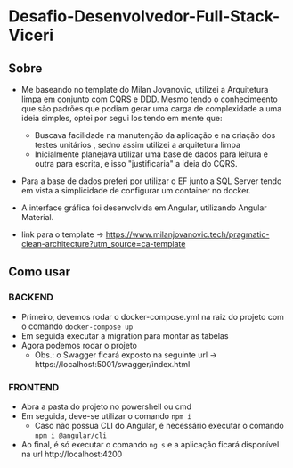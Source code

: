 # Desafio-Desenvolvedor-Full-Stack-Viceri

## Sobre
- Me baseando no template do Milan Jovanovic, utilizei a Arquitetura limpa em conjunto com CQRS e DDD. Mesmo tendo o conhecimeento que são padrões que podiam gerar uma carga de complexidade a uma ideia simples, optei por segui los tendo em mente que:
  - Buscava facilidade na manutenção da aplicação e na criação dos testes unitários , sedno assim utilizei a arquitetura limpa
  - Inicialmente planejava utilizar uma base de dados para leitura e outra para escrita, e isso "justificaria" a ideia do CQRS.
- Para a base de dados preferi por utilizar o EF junto a SQL Server tendo em vista a simplicidade de configurar um container no docker.
- A interface gráfica foi desenvolvida em Angular, utilizando Angular Material.

- link para o template -> https://www.milanjovanovic.tech/pragmatic-clean-architecture?utm_source=ca-template

## Como usar

### BACKEND
- Primeiro, devemos rodar o docker-compose.yml na raiz do projeto com o comando ```docker-compose up```
- Em seguida executar a migration para montar as tabelas
- Agora podemos rodar o projeto
  - Obs.: o Swagger ficará exposto na seguinte url -> https://localhost:5001/swagger/index.html

### FRONTEND
- Abra a pasta do projeto no powershell ou cmd
- Em seguida, deve-se utilizar o comando  ```npm i```
  - Caso não possua CLI do Angular, é necessário executar o comando ```npm i @angular/cli```
- Ao final, é só executar o comando ```ng s``` e a aplicação ficará disponível na url http://localhost:4200
